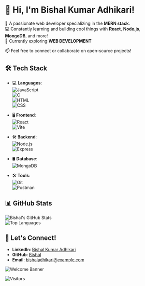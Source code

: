 # 👋 Hi, I'm Bishal Kumar Adhikari!

🔗 A passionate web developer specializing in the **MERN stack**.  
💻 Constantly learning and building cool things with **React**, **Node.js**, **MongoDB**, and more!  
🌟 Currently exploring **WEB DEVELOPMENT** 

📫 Feel free to connect or collaborate on open-source projects!


## 🛠️ Tech Stack
- 💻 **Languages**:  
  ![JavaScript](https://img.shields.io/badge/-JavaScript-F7DF1E?logo=javascript&logoColor=black)  
  ![C](https://img.shields.io/badge/-C-A8B9CC?logo=c&logoColor=black)  
  ![HTML](https://img.shields.io/badge/-HTML5-E34F26?logo=html5&logoColor=white)  
  ![CSS](https://img.shields.io/badge/-CSS3-1572B6?logo=css3&logoColor=white)  

- 🖥️ **Frontend**:  
  ![React](https://img.shields.io/badge/-React-61DAFB?logo=react&logoColor=black)  
  ![Vite](https://img.shields.io/badge/-Vite-646CFF?logo=vite&logoColor=white)  

- 🛠️ **Backend**:  
  ![Node.js](https://img.shields.io/badge/-Node.js-339933?logo=node.js&logoColor=white)  
  ![Express](https://img.shields.io/badge/-Express-000000?logo=express&logoColor=white)  

- 🛢️ **Database**:  
  ![MongoDB](https://img.shields.io/badge/-MongoDB-47A248?logo=mongodb&logoColor=white)  

- 🛠️ **Tools**:  
  ![Git](https://img.shields.io/badge/-Git-F05032?logo=git&logoColor=white)  
  ![Postman](https://img.shields.io/badge/-Postman-FF6C37?logo=postman&logoColor=white)  

## 📊 GitHub Stats
![Bishal's GitHub Stats](https://github-readme-stats.vercel.app/api?username=Bishal2231&show_icons=true&theme=radical)  
![Top Languages](https://github-readme-stats.vercel.app/api/top-langs/?username=Bishal2231&layout=compact&theme=radical)







## 🤝 Let's Connect!
- **LinkedIn**: [Bishal Kumar Adhikari]( https://www.linkedin.com/in/animezone-amv-650169290/)  
- **GitHub**: [Bishal](https://github.com/Bishal2231)  
- **Email**: bishaladhikari@example.com



![Welcome Banner](https://your-image-link.com/banner.gif)



![Visitors](https://visitor-badge.laobi.icu/badge?page_id=your-username.your-username)
